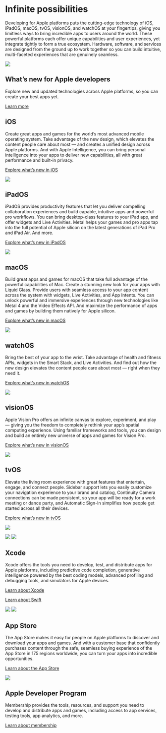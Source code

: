 # Infinite possibilities

Developing for Apple platforms puts the cutting-edge technology of iOS,
iPadOS, macOS, tvOS, visionOS, and watchOS at your fingertips, giving you
limitless ways to bring incredible apps to users around the world. These
powerful platforms each offer unique capabilities and user experiences, yet
integrate tightly to form a true ecosystem. Hardware, software, and services
are designed from the ground up to work together so you can build intuitive,
multi-faceted experiences that are genuinely seamless.

![](/assets/elements/icons/sdk-26/sdk-26-128x128_2x.png)

## What’s new for Apple developers

Explore new and updated technologies across Apple platforms, so you can create
your best apps yet.

[Learn more](/whats-new/)

## iOS

Create great apps and games for the world’s most advanced mobile operating
system. Take advantage of the new design, which elevates the content people
care about most — and creates a unified design across Apple platforms. And
with Apple Intelligence, you can bring personal intelligence into your apps to
deliver new capabilities, all with great performance and built-in privacy.

[Explore what’s new in iOS](/ios/)

![](/discover/images/ios-s_2x.png)

## iPadOS

iPadOS provides productivity features that let you deliver compelling
collaboration experiences and build capable, intuitive apps and powerful pro
workflows. You can bring desktop-class features to your iPad app, and offer
widgets and Live Activities. Metal helps your games and pro apps tap into the
full potential of Apple silicon on the latest generations of iPad Pro and iPad
Air. And more.

[Explore what’s new in iPadOS](/ipados/)

![](/discover/images/ipados-s_2x.png)

## macOS

Build great apps and games for macOS that take full advantage of the powerful
capabilities of Mac. Create a stunning new look for your apps with Liquid
Glass. Provide users with seamless access to your app content across the
system with widgets, Live Activities, and App Intents. You can unlock powerful
and immersive experiences through new technologies like Metal 4 and the Video
Effects API. And maximize the performance of apps and games by building them
natively for Apple silicon.

[Explore what’s new in macOS](/macos/)

![](/discover/images/macos-s_2x.png)

## watchOS

Bring the best of your app to the wrist. Take advantage of health and fitness
APIs, widgets in the Smart Stack, and Live Activities. And find out how the
new design elevates the content people care about most — right when they need
it.

[Explore what’s new in watchOS](/watchos/)

![](/discover/images/watchos-s_2x.png)

## visionOS

Apple Vision Pro offers an infinite canvas to explore, experiment, and play —
giving you the freedom to completely rethink your app’s spatial computing
experience. Using familiar frameworks and tools, you can design and build an
entirely new universe of apps and games for Vision Pro.

[Explore what’s new in visionOS](/visionos/)

![](/discover/images/visionos_2x.png)

## tvOS

Elevate the living room experience with great features that entertain, engage,
and connect people. Sidebar support lets you easily customize your navigation
experience to your brand and catalog, Continuity Camera connections can be
made persistent, so your app will be ready for a work meeting or dance party,
and Automatic Sign-In simplifies how people get started across all their
devices.

[Explore what’s new in tvOS](/tvos/)

![](/discover/images/tvos-s_2x.png)

![](/assets/elements/icons/xcode-s/xcode-s-256x256_2x.png)
![](/assets/elements/icons/xcode-s-dark/xcode-s-dark-256x256_2x.png)

## Xcode

Xcode offers the tools you need to develop, test, and distribute apps for
Apple platforms, including predictive code completion, generative intelligence
powered by the best coding models, advanced profiling and debugging tools, and
simulators for Apple devices.

[Learn about Xcode](/xcode/)

[Learn about Swift](/swift/)

![](/assets/elements/icons/app-store-s/app-store-s-128x128_2x.png)
![](/assets/elements/icons/app-store-s-dark/app-store-s-dark-128x128_2x.png)

## App Store

The App Store makes it easy for people on Apple platforms to discover and
download your apps and games. And with a customer base that confidently
purchases content through the safe, seamless buying experience of the App
Store in 175 regions worldwide, you can turn your apps into incredible
opportunities.

[Learn about the App Store](/app-store/)

![](/app-store/features/images/members.svg)

## Apple Developer Program

Membership provides the tools, resources, and support you need to develop and
distribute apps and games, including access to app services, testing tools,
app analytics, and more.

[Learn about membership](/programs/)

